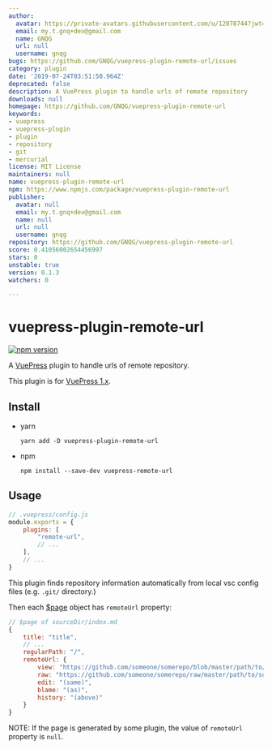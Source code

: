 ```yaml
---
author:
  avatar: https://private-avatars.githubusercontent.com/u/12078744?jwt=eyJhbGciOiJIUzI1NiIsInR5cCI6IkpXVCJ9.eyJpc3MiOiJnaXRodWIuY29tIiwiYXVkIjoicmF3LmdpdGh1YnVzZXJjb250ZW50LmNvbSIsImtleSI6ImtleTEiLCJleHAiOjE3MzQ2NzIxMjAsIm5iZiI6MTczNDY3MDkyMCwicGF0aCI6Ii91LzEyMDc4NzQ0In0.0jsIlI6PilVWCovZcpJaDzyJBDT9mFkk_v4cml0N8vE&v=4
  email: my.t.gnq+dev@gmail.com
  name: GNQG
  url: null
  username: gnqg
bugs: https://github.com/GNQG/vuepress-plugin-remote-url/issues
category: plugin
date: '2019-07-24T03:51:50.964Z'
deprecated: false
description: A VuePress plugin to handle urls of remote repository
downloads: null
homepage: https://github.com/GNQG/vuepress-plugin-remote-url
keywords:
- vuepress
- vuepress-plugin
- plugin
- repository
- git
- mercurial
license: MIT License
maintainers: null
name: vuepress-plugin-remote-url
npm: https://www.npmjs.com/package/vuepress-plugin-remote-url
publisher:
  avatar: null
  email: my.t.gnq+dev@gmail.com
  name: null
  url: null
  username: gnqg
repository: https://github.com/GNQG/vuepress-plugin-remote-url
score: 0.41056002654456997
stars: 0
unstable: true
version: 0.1.3
watchers: 0

---
```


# vuepress-plugin-remote-url

[![npm version](https://badge.fury.io/js/vuepress-plugin-remote-url.svg)](https://badge.fury.io/js/vuepress-plugin-remote-url)

A [VuePress](https://github.com/vuejs/vuepress) plugin to handle urls of remote repository.

This plugin is for [VuePress 1.x](https://v1.vuepress.vuejs.org/).

## Install

* yarn

    `yarn add -D vuepress-plugin-remote-url`

* npm

    `npm install --save-dev vuepress-remote-url`

## Usage

```javascript
// .vuepress/config.js
module.exports = {
    plugins: [
        "remote-url",
        // ...
    ],
    // ...
}
```

This plugin finds repository information automatically from local vsc config files (e.g. `.git/` directory.)

Then each [$page](https://v1.vuepress.vuejs.org/guide/global-computed.html#page) object has `remoteUrl` property:

```javascript
// $page of sourceDir/index.md
{
    title: "title",
    // ...
    regularPath: "/",
    remoteUrl: {
        view: "https://github.com/someone/somerepo/blob/master/path/to/sourceDir/index.md",
        raw: "https://github.com/someone/somerepo/raw/master/path/to/sourceDir/index.md",
        edit: "(same)",
        blame: "(as)",
        history: "(above)"
    }
}
```

NOTE: If the page is generated by some plugin, the value of `remoteUrl` property is `null`.
